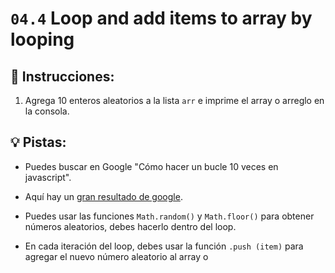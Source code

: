 # `04.4` Loop and add items to array by looping

## 📝 Instrucciones:

1. Agrega 10 enteros aleatorios a la lista `arr` e imprime el array o arreglo en la consola.

## 💡 Pistas:

+ Puedes buscar en Google "Cómo hacer un bucle 10 veces en javascript".

+ Aquí hay un [gran resultado de google](https://stackoverflow.com/questions/45024991/run-a-loop-n-times).

+ Puedes usar las funciones `Math.random()` y `Math.floor()` para obtener números aleatorios, debes hacerlo dentro del loop.

+ En cada iteración del loop, debes usar la función `.push (item)` para agregar el nuevo número aleatorio al array o 